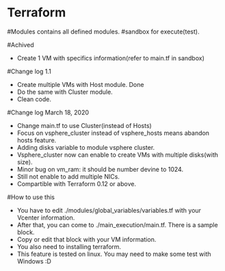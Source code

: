 # Terraform
 
#Modules contains all defined modules.
#sandbox for execute(test).

#Achived
- Create 1 VM with specifics information(refer to main.tf in sandbox)

#Change log 1.1
- Create multiple VMs with Host module. Done
- Do the same with Cluster module.
- Clean code.

#Change log March 18, 2020
- Change main.tf to use Cluster(instead of Hosts)
- Focus on vsphere_cluster instead of vsphere_hosts means abandon hosts feature.
- Adding disks variable to module vsphere cluster.
- Vsphere_cluster now can enable to create VMs with multiple disks(with size).
- Minor bug on vm_ram: it should be number devine to 1024.
- Still not enable to add multiple NICs.
- Compartible with Terraform 0.12 or above.

#How to use this
- You have to edit ./modules/global_variables/variables.tf with your Vcenter information.
- After that, you can come to ./main_execution/main.tf. There is a sample block.
- Copy or edit that block with your VM information.
- You also need to installing terraform.
- This feature is tested on linux. You may need to make some test with Windows :D

